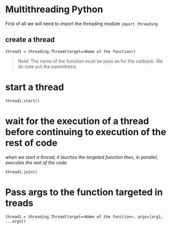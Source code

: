 # Multithreading Python
First of all we will need to import the threading module
```import threading```

## create a thread
```
thread1 = threading.Thread(target=<Name of the function>)
```
> Note: The name of the function must be pass as for the callback.
> We do note put the parenthesis

# start a thread
```
thread1.start()
```

# wait for the execution of a thread before continuing to execution of the rest of code

*when we start a thread, it lauches the targeted function then, in parallel, executes the rest of the code*

```
thread1.join()
```

# Pass args to the function targeted in treads
```
thread1 = threading.Thread(target=<Name of the function>, args=[arg1, ...argn])
```